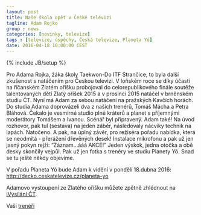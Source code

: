 ```yaml
---
layout: post
title: Naše škola opět v České televizi
tagline: Adam Rojko
group : news
categories: [novinky, televize]
tags : [televize, úspěchy, Česká televize, Planeta Yó]
date: 2016-04-18 10:00:00 CEST
---
```

{% include JB/setup %}

Pro Adama Rojka, žáka školy Taekwon-Do ITF Strančice, to byla další zkušenost s natáčením pro Českou televizi. V loňském roce se díky účasti na říčanském Zlatém oříšku probojoval do celorepublikového finále soutěže talentovaných dětí Zlatý oříšek 2015 a v prosinci 2015 natáčel v brněnském studiu ČT. 
Nyní má Adam za sebou natáčení na pražských Kavčích horách. Do studia Adama doprovázeli dva z našich trenérů, Tomáš Mácha a Petra Bláhová. Čekalo je vesmírné studio plné kráterů a planet s příjemnými moderátory Tomášem a Ivanou. Scénář byl připravený. Adam také! Na úvod rozhovor, pak tul (sestava) na jeden záběr, následovaly nácviky technik na lapách. Natočeno. A pak, na úplný závěr, pro režiséra pořadu nabídka, která se neodmítá - přerážení dřevěných desek! Instalace mikrofonu a pak už jen jasný pokyn rejži: “Záznam…ááá AKCE!” Jeden výskok, jedna otočka a obě desky skončily vejpůl. Pak už jen fotka s trenéry ve studiu Planety Yó. Snad se tu ještě někdy objevíme. 

V pořadu Planeta Yó bude Adam k vidění v pondělí 18.dubna 2016: http://decko.ceskatelevize.cz/planeta-yo

Adamovo vystoupení ze Zlatého oříšku můžete zpětně zhlédnout na [iVysílání ČT](http://www.ceskatelevize.cz/ivysilani/11021988380-zlaty-orisek-2015/).

Vaši [trenéři](/treneri)
